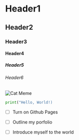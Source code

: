 # Header1
## Header2
### Header3
#### Header4
##### Header5
###### Header6

![Cat Meme](https://i.chzbgr.com/thumb800/37527301/h834143C7/an-orange-cat-wearing-devil-horns-and-a-red-cape-sitting-on-an-evil-throne-me-im-not-mad-also-me)

```Python
print("Hello, World!)
```

- [ ] Turn on Github Pages
- [ ] Outline my porfolio
- [ ] Introduce myself to the world 

